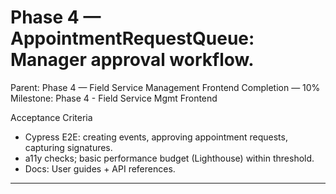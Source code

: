 # Phase 4 — AppointmentRequestQueue: Manager approval workflow.

Parent: Phase 4 — Field Service Management Frontend Completion — 10%
Milestone: Phase 4 - Field Service Mgmt Frontend

Acceptance Criteria
- Cypress E2E: creating events, approving appointment requests, capturing signatures.
- a11y checks; basic performance budget (Lighthouse) within threshold.
- Docs: User guides + API references.
- --
